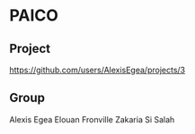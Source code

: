 # PAICO

## Project

https://github.com/users/AlexisEgea/projects/3  

## Group

Alexis Egea
Elouan Fronville
Zakaria Si Salah

